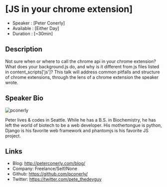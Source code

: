 [JS in your chrome extension]
========================

* Speaker   : [Peter Conerly]
* Available : [Either Day]
* Duration  : [~30min]

Description
-----------

Not sure when or where to call the chrome api in your chrome extension?  What does your background.js do, and why is it different from js files listed in content_scripts['js']?  This talk will address common pitfalls and structure of chrome extensions, through the lens of a chrome extension the speaker wrote.

Speaker Bio
-----------

![pconerly](https://raw.github.com/cascadiajs/cascadiajs.github.com/master/proposal/images/pconerly.png)

Peter lives & codes in Seattle.  While he has a B.S. in Biochemistry, he has left the world of biotech to be a web developer.  His mothertongue is python, Django is his favorite web framework and phantomjs is his favorite JS project.

Links
-----

* Blog: http://peterconerly.com/blog/
* Company: Freelance/Self/None
* Github: https://github.com/pconerly/
* Twitter: https://twitter.com/pete_thedevguy